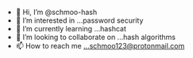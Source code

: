 - 👋 Hi, I’m @schmoo-hash
- 👀 I’m interested in ...password security
- 🌱 I’m currently learning ...hashcat
- 💞️ I’m looking to collaborate on ...hash algorithms  
- 📫 How to reach me ...schmoo123@protonmail.com

<!---
schmoo-hash/schmoo-hash is a ✨ special ✨ repository because its `README.md` (this file) appears on your GitHub profile.
You can click the Preview link to take a look at your changes.
--->
